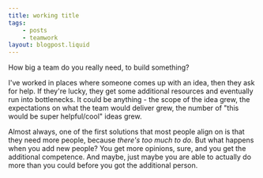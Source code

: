 ```yaml
---
title: working title
tags:
    - posts
    - teamwork
layout: blogpost.liquid
---
```

How big a team do you really need, to build something? 

I've worked in places where someone comes up with an idea, then they ask for help. If they're lucky, they get some additional resources and eventually run into bottlenecks.  It could be anything - the scope of the idea grew, the expectations on what the team would deliver grew, the number of "this would be super helpful/cool" ideas grew. 

Almost always, one of the first solutions that most people align on is that they need more people, because _there's too much to do_. But what happens when you add new people? You get more opinions, sure, and you get the additional competence. And maybe, just maybe you are able to actually do more than you could before you got the additional person.

